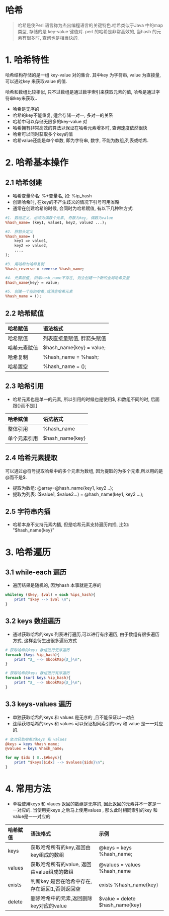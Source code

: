 # 哈希

> 哈希是使Perl 语言称为杰出编程语言的关键特色.哈希类似于Java 中的map 类型, 存储的是 key-value 键值对. perl 的哈希是非常高效的, 当hash 的元素有很多时, 查询也是相当快的.

# 1. 哈希特性

哈希结构存储的是一组 key-value 对的集合. 其中key 为字符串, value 为直接量, 可以通过key 来获取value 的值.

哈希和数组比较相似, 只不过数组是通过数字索引来获取元素的值, 哈希是通过字符串key来获取..

* 哈希是无序的
* 哈希的key不能重复, 适合存储一对一, 多对一的关系
* 哈希中可以存储无限多的key-value 对
* 哈希拥有非常高效的算法以保证在哈希元素增多时, 查询速度依然很快
* 哈希可以同时获取多个key的值
* 哈希value还能是单个单数, 即为字符串, 数字, 不能为数组,列表或哈希.

# 2. 哈希基本操作

## 2.1 哈希创建

* 哈希变量命名:  %+变量名, 如: %ip\_hash
* 创建哈希时, 在key的不产生歧义的情况下引号可用省略
* 通常在创建哈希的时候, 会同时为哈希赋值, 有以下几种种方式:

```perl
#1. 数组定义, 必须为偶数个元素, 奇数为key, 偶数为value
%hash_name= (key1, value1, key2, value2 ...);

#2. 胖箭头定义
%hash_name= (
    key1 => value1, 
    key2 => value2,
    ...,
);

#3. 用哈希为哈希复制
%hash_reverse = reverse %hash_name;

#4. 元素赋值, 如果hash_name不存在, 则会创建一个新的全局哈希变量
$hash_name{key} = value;

#5. 创建一个空的哈希,或清空哈希元素
%hash_name = ();
```

## 2.2 哈希赋值

| 哈希赋值 | 语法格式 |
| :--- | :--- |
| 哈希赋值 | 列表直接量赋值, 胖箭头赋值 |
| 哈希元素赋值 | $hash\_name{key} = value; |
| 哈希复制 | %hash\_name = %hash; |
| 哈希置空 | %hash\_name = \(\); |

## 2.3 哈希引用

* 哈希元素也是单一的元素, 所以引用的时候也是使用$, 和数组不同的时, 后面跟{}而不是\[\] 

| 哈希赋值 | 语法格式 |
| :--- | :--- |
| 整体引用 | %hash\_name |
| 单个元素引用 | $hash\_name{key} |

## 2.4 哈希元素提取

可以通过@符号提取哈希中的多个元素为数组, 因为提取的为多个元素,所以用的是@而不是$.

* 提取为数组: @array=@hash\_name{key1, key2 ..};
* 提取为列表: \($value1, $value2...\) = @hash\_name\(key1, key2 ...\);

## 2.5 字符串内插

* 哈希本身不支持元素内插, 但是哈希元素支持遍历内插, 比如: "$hash\_name{key}"

# 3. 哈希遍历

## 3.1 while-each 遍历

* 遍历结果是随机的, 因为hash 本事就是无序的

```perl
while(my ($key, $val) = each %ips_hash){
    print "$key --> $val \n";
}
```

## 3.2 keys 数组遍历

* 通过获取哈希的keys 列表进行遍历,可以进行有序遍历, 由于数组有很多遍历方式, 这样会衍生出很多遍历方式

```perl
# 获取哈希的keys 数组进行无序遍历
foreach (keys %ip_hash){
    print "$_ --> $bookMap{$_}\n";
}

# 获取哈希的keys 数组进行有序遍历
foreach (sort keys %ip_hash){
    print "$_ --> $bookMap{$_}\n";
}
```

## 3.3 keys-values 遍历

* 单独获取哈希的keys 和 values 是无序的 ,且不能保证以一对应
* 连续获取哈希的keys 和 values 可以保证相同索引的key 和 value 是一一对应的.

```perl
# 依次获取哈希的keys 和 values
@keys = keys %hash_name;
@values = keys %hash_name;

for my $idx ( 0..$#keys){
    print "$keys[$idx] --> $values{$idx}\n";
}
```

# 4. 常用方法

* 单独使用keys 和 vlaues 返回的数组是无序的, 因此返回的元素并不一定是一一对应的. 当使用完keys 之后马上使用values , 那么此时相同索引的key 和 value是一一对应的

| 哈希赋值 | 语法格式 | 示例 |
| :--- | :--- | :--- |
| keys | 获取哈希所有的key,返回由key组成的数组 | @keys = keys %hash\_name; |
| values | 获取哈希所有的value, 返回由value组成的数组 | @values = values %hash\_name |
| exists | 判断key 是否在哈希中存在, 存在返回1,否则返回空 | exists %hash\_name{key} |
| delete | 删除哈希中的元素,返回删除key对应的value | $value = delete $hash\_name{key} |



